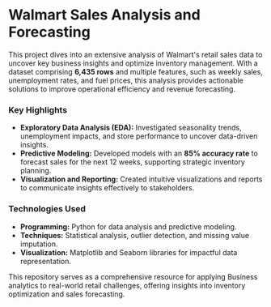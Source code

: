 # Walmart Sales Analysis and Forecasting  

This project dives into an extensive analysis of Walmart's retail sales data to uncover key business insights and optimize inventory management. With a dataset comprising **6,435 rows** and multiple features, such as weekly sales, unemployment rates, and fuel prices, this analysis provides actionable solutions to improve operational efficiency and revenue forecasting.  

### Key Highlights  
- **Exploratory Data Analysis (EDA):** Investigated seasonality trends, unemployment impacts, and store performance to uncover data-driven insights.  
- **Predictive Modeling:** Developed models with an **85% accuracy rate** to forecast sales for the next 12 weeks, supporting strategic inventory planning.  
- **Visualization and Reporting:** Created intuitive visualizations and reports to communicate insights effectively to stakeholders.  

### Technologies Used  
- **Programming:** Python for data analysis and predictive modeling.  
- **Techniques:** Statistical analysis, outlier detection, and missing value imputation.  
- **Visualization:** Matplotlib and Seaborn libraries for impactful data representation.  

This repository serves as a comprehensive resource for applying Business analytics to real-world retail challenges, offering insights into inventory optimization and sales forecasting.
